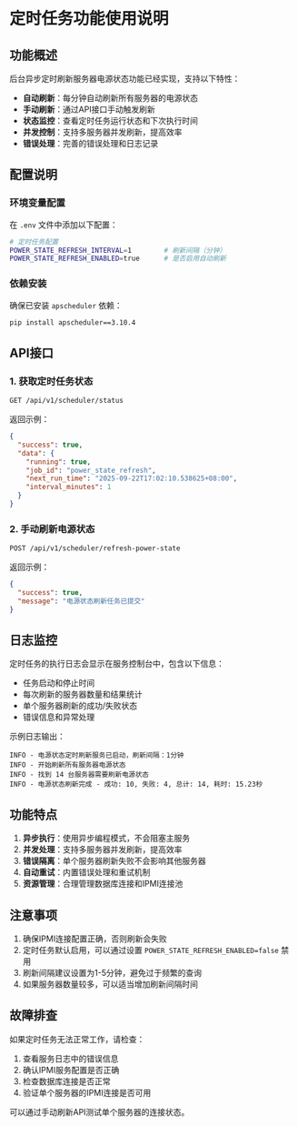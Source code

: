 # 定时任务功能使用说明

## 功能概述

后台异步定时刷新服务器电源状态功能已经实现，支持以下特性：

- **自动刷新**：每分钟自动刷新所有服务器的电源状态
- **手动刷新**：通过API接口手动触发刷新
- **状态监控**：查看定时任务运行状态和下次执行时间
- **并发控制**：支持多服务器并发刷新，提高效率
- **错误处理**：完善的错误处理和日志记录

## 配置说明

### 环境变量配置

在 `.env` 文件中添加以下配置：

```bash
# 定时任务配置
POWER_STATE_REFRESH_INTERVAL=1        # 刷新间隔（分钟）
POWER_STATE_REFRESH_ENABLED=true      # 是否启用自动刷新
```

### 依赖安装

确保已安装 `apscheduler` 依赖：

```bash
pip install apscheduler==3.10.4
```

## API接口

### 1. 获取定时任务状态

```bash
GET /api/v1/scheduler/status
```

返回示例：
```json
{
  "success": true,
  "data": {
    "running": true,
    "job_id": "power_state_refresh",
    "next_run_time": "2025-09-22T17:02:10.538625+08:00",
    "interval_minutes": 1
  }
}
```

### 2. 手动刷新电源状态

```bash
POST /api/v1/scheduler/refresh-power-state
```

返回示例：
```json
{
  "success": true,
  "message": "电源状态刷新任务已提交"
}
```

## 日志监控

定时任务的执行日志会显示在服务控制台中，包含以下信息：

- 任务启动和停止时间
- 每次刷新的服务器数量和结果统计
- 单个服务器刷新的成功/失败状态
- 错误信息和异常处理

示例日志输出：
```
INFO - 电源状态定时刷新服务已启动，刷新间隔：1分钟
INFO - 开始刷新所有服务器电源状态
INFO - 找到 14 台服务器需要刷新电源状态
INFO - 电源状态刷新完成 - 成功: 10, 失败: 4, 总计: 14, 耗时: 15.23秒
```

## 功能特点

1. **异步执行**：使用异步编程模式，不会阻塞主服务
2. **并发处理**：支持多服务器并发刷新，提高效率
3. **错误隔离**：单个服务器刷新失败不会影响其他服务器
4. **自动重试**：内置错误处理和重试机制
5. **资源管理**：合理管理数据库连接和IPMI连接池

## 注意事项

1. 确保IPMI连接配置正确，否则刷新会失败
2. 定时任务默认启用，可以通过设置 `POWER_STATE_REFRESH_ENABLED=false` 禁用
3. 刷新间隔建议设置为1-5分钟，避免过于频繁的查询
4. 如果服务器数量较多，可以适当增加刷新间隔时间

## 故障排查

如果定时任务无法正常工作，请检查：

1. 查看服务日志中的错误信息
2. 确认IPMI服务配置是否正确
3. 检查数据库连接是否正常
4. 验证单个服务器的IPMI连接是否可用

可以通过手动刷新API测试单个服务器的连接状态。